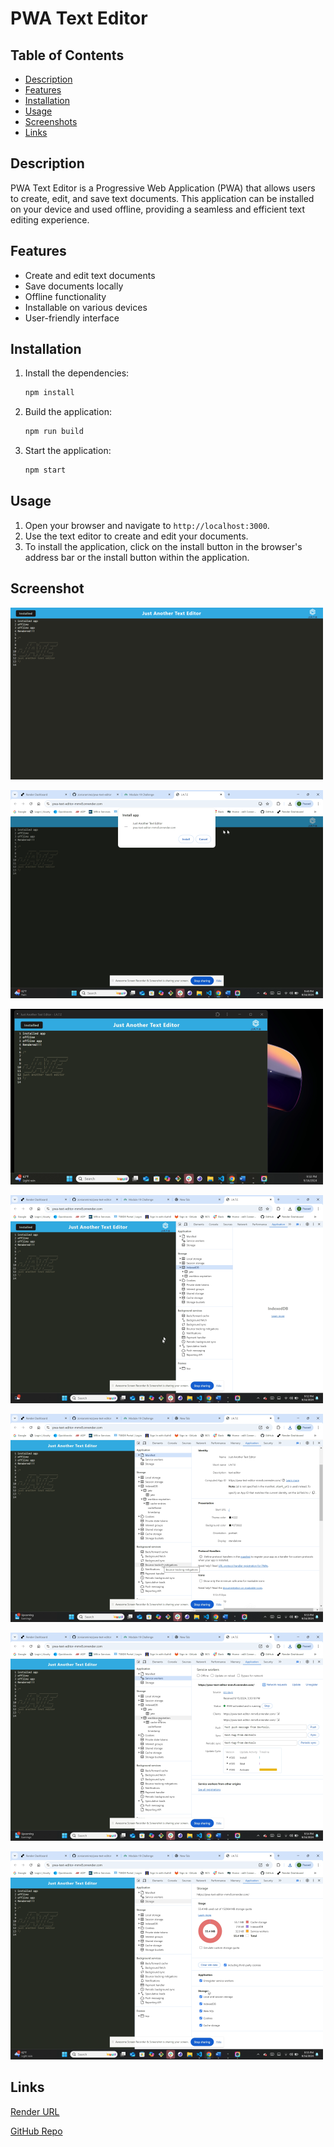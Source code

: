 # PWA Text Editor

## Table of Contents
- [Description](#description)
- [Features](#features)
- [Installation](#installation)
- [Usage](#usage)
- [Screenshots](#screenshot)
- [Links](#links)

## Description
PWA Text Editor is a Progressive Web Application (PWA) that allows users to create, edit, and save text documents. This application can be installed on your device and used offline, providing a seamless and efficient text editing experience.

## Features
- Create and edit text documents
- Save documents locally
- Offline functionality
- Installable on various devices
- User-friendly interface

## Installation
1. Install the dependencies:
    ```bash
    npm install
    ```
2. Build the application:
    ```bash
    npm run build
    ```

3. Start the application:
    ```bash
    npm start
    ```

## Usage
1. Open your browser and navigate to `http://localhost:3000`.
2. Use the text editor to create and edit your documents.
3. To install the application, click on the install button in the browser's address bar or the install button within the application.

## Screenshot

![alttext](/assets/images/J-A-T-E.png)

![alttext](/assets/images/JATE%20install%20prompt.png)

![alttext](/assets/images/JATE%20downloadedapp.png)

![alttext](/assets/images/JATEIndexedDB.png)

![alttext](/assets/images/JATEmanifest.png)

![alttext](/assets/images/JATEserviceworkers.png)

![alttext](/assets/images/JATEstorage.png)

## Links
[Render URL](https://pwa-text-editor-mmv8.onrender.com)

[GitHub Repo](https://github.com/zoniaramirez/pwa-text-editor)